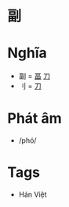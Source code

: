 # 副

# Nghĩa
* 副 = [畐](畐.md) [刀](刀.md)
* ⺉ = [刀](刀.md)

# Phát âm
* /phó/

# Tags
* Hán Việt

<script>window.HANZI_FIELD='副';</script>
